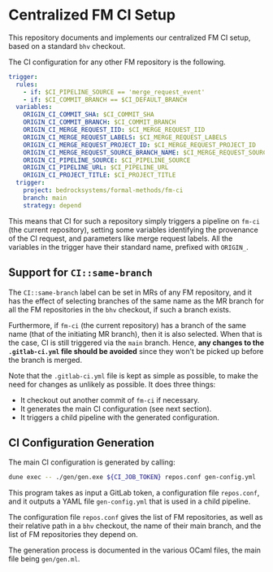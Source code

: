 Centralized FM CI Setup
=======================

This repository documents and implements our centralized FM CI setup, based on
a standard `bhv` checkout.

The CI configuration for any other FM repository is the following.
```yaml
trigger:
  rules:
    - if: $CI_PIPELINE_SOURCE == 'merge_request_event'
    - if: $CI_COMMIT_BRANCH == $CI_DEFAULT_BRANCH
  variables:
    ORIGIN_CI_COMMIT_SHA: $CI_COMMIT_SHA
    ORIGIN_CI_COMMIT_BRANCH: $CI_COMMIT_BRANCH
    ORIGIN_CI_MERGE_REQUEST_IID: $CI_MERGE_REQUEST_IID
    ORIGIN_CI_MERGE_REQUEST_LABELS: $CI_MERGE_REQUEST_LABELS
    ORIGIN_CI_MERGE_REQUEST_PROJECT_ID: $CI_MERGE_REQUEST_PROJECT_ID
    ORIGIN_CI_MERGE_REQUEST_SOURCE_BRANCH_NAME: $CI_MERGE_REQUEST_SOURCE_BRANCH_NAME
    ORIGIN_CI_PIPELINE_SOURCE: $CI_PIPELINE_SOURCE
    ORIGIN_CI_PIPELINE_URL: $CI_PIPELINE_URL
    ORIGIN_CI_PROJECT_TITLE: $CI_PROJECT_TITLE
  trigger:
    project: bedrocksystems/formal-methods/fm-ci
    branch: main
    strategy: depend
```
This means that CI for such a repository simply triggers a pipeline on `fm-ci`
(the current repository), setting some variables identifying the provenance of
the CI request, and parameters like merge request labels. All the variables in
the trigger have their standard name, prefixed with `ORIGIN_`.

## Support for `CI::same-branch`

The `CI::same-branch` label can be set in MRs of any FM repository, and it has
the effect of selecting branches of the same name as the MR branch for all the
FM repositories in the `bhv` checkout, if such a branch exists.

Furthermore, if `fm-ci` (the current repository) has a branch of the same name
(that of the initiating MR branch), then it is also selected. When that is the
case, CI is still triggered via the `main` branch. Hence, **any changes to the
`.gitlab-ci.yml` file should be avoided** since they won't be picked up before
the branch is merged.

Note that the `.gitlab-ci.yml` file is kept as simple as possible, to make the
need for changes as unlikely as possible. It does three things:
- It checkout out another commit of `fm-ci` if necessary.
- It generates the main CI configuration (see next section).
- It triggers a child pipeline with the generated configuration.

## CI Configuration Generation

The main CI configuration is generated by calling:
```sh
dune exec -- ./gen/gen.exe ${CI_JOB_TOKEN} repos.conf gen-config.yml
```
This program takes as input a GitLab token, a configuration file `repos.conf`,
and it outputs a YAML file `gen-config.yml` that is used in a child pipeline.

The configuration file `repos.conf` gives the list of FM repositories, as well
as their relative path in a `bhv` checkout, the name of their main branch, and
the list of FM repositories they depend on.

The generation process is documented in the various OCaml files, the main file
being `gen/gen.ml`.
